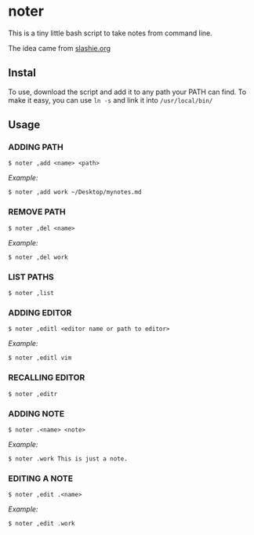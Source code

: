 # noter

This is a tiny little bash script to take notes from command line.

The idea came from [slashie.org](http://www.slashie.org/articles/icloud-notepad/)

## Instal

To use, download the script and add it to any path your PATH can find. To make it easy, you can use `ln -s` and link it into `/usr/local/bin/`

## Usage

### ADDING PATH

`$ noter ,add <name> <path>`

*Example:*

`$ noter ,add work ~/Desktop/mynotes.md`

### REMOVE PATH

`$ noter ,del <name>`

*Example:*

`$ noter ,del work`

### LIST PATHS

`$ noter ,list`

### ADDING EDITOR

`$ noter ,editl <editor name or path to editor>`

*Example:*

`$ noter ,editl vim`

### RECALLING EDITOR

`$ noter ,editr`



### ADDING NOTE

`$ noter .<name> <note>`

*Example:*

`$ noter .work This is just a note.`

### EDITING A NOTE

`$ noter ,edit .<name>`

*Example:*

`$ noter ,edit .work`